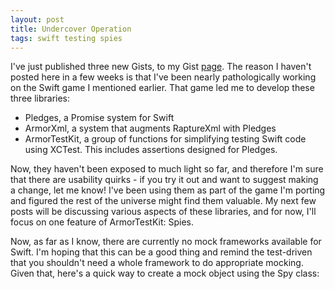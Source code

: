 ```yaml
---
layout: post
title: Undercover Operation
tags: swift testing spies
---
```


I've just published three new Gists, to my Gist [page](https://gist.github.com/robertfmurdock). The reason I haven't posted here in a few weeks is that I've been nearly pathologically working on the Swift game I mentioned earlier. That game led me to develop these three libraries:
  - Pledges, a Promise system for Swift
  - ArmorXml, a system that augments RaptureXml with Pledges
  - ArmorTestKit, a group of functions for simplifying testing Swift code using XCTest. This includes assertions designed for Pledges.
  
Now, they haven't been exposed to much light so far, and therefore I'm sure that there are usability quirks - if you try it out and want to suggest making a change, let me know!  I've been using them as part of the game I'm porting and figured the rest of the universe might find them valuable. My next few posts will be discussing various aspects of these libraries, and for now, I'll focus on one feature of ArmorTestKit: Spies.

Now, as far as I know, there are currently no mock frameworks available for Swift. I'm hoping that this can be a good thing and remind the test-driven that you shouldn't need a whole framework to do appropriate mocking. Given that, here's a quick way to create a mock object using the Spy class:

